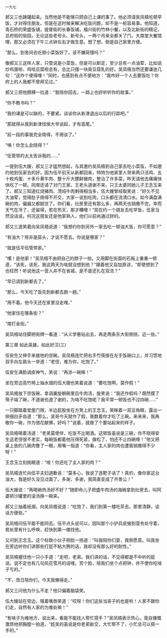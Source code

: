     一九七 

   郝又三也踌躇起来。当然他是不能够只顾自己上课的事了。他必须请吴凤梧吃顿早饭，才对得住朋友。但是在这时候来解决吃饭问题，却不是一桩容易事。他知道，青石桥的荣盛饭铺，提督街的长春饭铺，福兴街的竹林小餐，以及北新街的精记，总府街的愉园，无论这些老号头、新号头，一两个月来全都关了门。大南堂大餐馆哩，那又必须在下午三点钟左右才做生意。想了想，倒是自己家里方便。

   “那么，到舍间去吃顿小菜饭好了。该不嫌简慢吗？”

   像郝又三这样人家，只管说是小菜饭，但是可以断定，至少总有一点油荤，比如说炒鸡蛋啦、鸡哈豆腐啦总有，总比只摆一块臭豆腐乳的好。吴凤梧当然还要谦逊几句：“这咋个使得哩！”同时，也感到有点不便地方：“我咋好一个人去要饭吃？你府上的人我都不曾拜见过。”

   郝又三把他膀膊一拉道：“我陪你回去，一路上也好听听你的故事。”

   “你不教书吗？”

   “我的课是可以缺的，不要紧。谈谈你从新津退出以后的行踪吧。”

   “那就得从我到新津找侯大爷谈起，才有首尾。”

   “前一段的事我完全晓得，不用谈了。”

   “咦！你怎么会晓得？”

   “伍管带的太太告诉我的……”

   一提到伍大嫂，郝又三才猛然想起，与其邀约吴凤梧到自己家去吃小菜饭，不如邀约他到伍家去的好。因为伍平前天从新都回来，特特为他家里人带来两只活鸡、五十枚鸡蛋、十多斤黄牛肉、整十斤大膘鲜猪肉，整治了许多菜，昨天请他去痛痛快快吃了一顿。同席还请了对门王家。王老头道谢不来，只王太婆同她儿子王念玉来了。郝又三知道红烧猪肉、清炖牛肉剩得相当多，伍大嫂曾经取笑说：“好久不见大油荤，觉得肚子痨得不开交，大家一说到吃肉，口头都在流清口水。如今满盘满碗的肉，偏偏又都腻住了。你们看，灶房里还有那么多，再两天也销缴不完。幸而天气在冷了，还留得，若在热天，那才糟哩！”现在约一个朋友去吃早饭，伍家当然没话说。何况这朋友还是他家熟人，他们以前尚通过财的。

   郝又三遂笑着向吴凤梧说道：“我想约你到另外一家去吃一顿油大饭，你可愿意？”

   “有油大？除非是孱头，才说不愿去。你说是哪家？”

   “就是伍平伍管带家。”

   “噢！是他家！”吴凤梧不由把自己的脖子一拍，又用脚在街面的石板上重重一顿道，“该死，该死，我这两天为啥就没想到他？”跟着他又自加原谅，“即使想到了也枉然！听说他这一营人并不在省城，是不是还扎在双流？”

   “早已调到新都去了。”

   “那么，今天吃了饭先到新都去跑一趟。”

   “用不着。他今天还在家里没走哩。”

   “他家住在哪条街？”

   “南打金街。”

   吴凤梧站住脚把街牌一看道：“从义学巷钻出去，再走两条东大街倒拐，近一些。”

   第三章 如此英雄，如此好汉(三)

   伍安生又伸手来接他的空碗。吴凤梧连忙把右手竹筷按在左手饭碗口上，并习惯地双手向左肩头一举道：“老侄，难为你，吃饱了。”

   伍安生满脸调皮神气，笑说：“再添一碗嘛！”

   坐在旁边高竹椅上抽水烟的伍大嫂也笑着说道：“要吃饱啊，莫作假！”

   吴凤梧放下空饭碗，拿调羹旋朝碗里舀牛肉汤，旋笑说：“我还作假吗？既然摸了筷子端了碗，不道谢也道了谢的，为啥不吃饱呢？我平常一顿饭也不过四碗……”

   一只脚踏着堂屋门限，半边屁股坐在方凳上的王念玉，笑眯着一双豆角眼，露出一排细白牙齿道：“那么，吴哥今天就作了假，我数着你才吃了三碗。来来来，我再敬你一碗，作为借花献佛，好吗？”说着，就做了个要站起来的样子。

   吴凤梧喝着汤道：“老弟莫使佯，吃饭不比喝酒。这顿饭虽说是三碗，你不晓得安生这老侄很不老实，每碗饭都着他压得死紧，拨松了，怕还不止四碗哩！”他又把桌上放的几碗肉瞥了一眼，用嘴一指道：“你看，主人家的肉也遭我销缴得不少呀！”

   王念玉立刻挑眼道：“咹！你还吃了主人家的肉？”

   吴凤梧连忙向伍平夫妇道歉说：“莫多心，我说了连靶子话了！真的，像你家这台油大，我是好久没见过面了。多谢，多谢，我简直变成了齐景公！”

   伍大嫂说：“再喝碗热汤好不好？”随即命儿子把盛牛肉汤的海碗拿到灶房去，叫阿婆把沙罐里的滚汤换一碗来。

   郝又三抽着纸烟，向吴凤梧说道：“吃饱了，我们到第一楼吃茶去。那里清静，谈话方便些。”

   吴凤梧问伍平能不能同去。伍平点头说可以，因叫那个小护兵皮猴到营务处守着，若处里有什么呼唤，赶快到第一楼找他。

   又问到王念玉。这个标致小伙子把脸一扬道：“叫我陪你们耍，我倒愿意。叫我坐在旁边听你们讲那些打屁不粘大胯的话，我却没有那么好的耐性。”

   吴凤梧握住他一只小手道：“走吧，老弟。我们讲的话，不见得都是不中听的屁话，说不定也有几句风花雪月的话哩。赏个脸，陪我们坐个点把钟，并不使你吃啥子亏的。”

   “不，改日陪你们，今天我懒得走。”

   郝又三问他为什么不走？他只偏着脑袋笑。

   伍大嫂站在旁边，嘻着嘴唇笑道：“哎呀！你们这些当哥子的也是哟！人家不跟你们走，自然有人家的为难处嘛！”

   “有啥子为难地方，说出来，看能不能找人帮忙搭手？”吴凤梧表示热心，竟自慷慨激昂地把胸膛一拍道，“姓吴的虽说是你老弟新交，大忙帮不了，小忙总可以搭一手的。”

